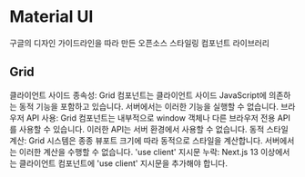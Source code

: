# Material UI
구글의 디자인 가이드라인을 따라 만든 오픈소스 스타일링 컴포넌트 라이브러리

## Grid

클라이언트 사이드 종속성: Grid 컴포넌트는 클라이언트 사이드 JavaScript에 의존하는 동적 기능을 포함하고 있습니다. 서버에서는 이러한 기능을 실행할 수 없습니다.
브라우저 API 사용: Grid 컴포넌트는 내부적으로 window 객체나 다른 브라우저 전용 API를 사용할 수 있습니다. 이러한 API는 서버 환경에서 사용할 수 없습니다.
동적 스타일 계산: Grid 시스템은 종종 뷰포트 크기에 따라 동적으로 스타일을 계산합니다. 서버에서는 이러한 계산을 수행할 수 없습니다.
'use client' 지시문 누락: Next.js 13 이상에서는 클라이언트 컴포넌트에 'use client' 지시문을 추가해야 합니다.
